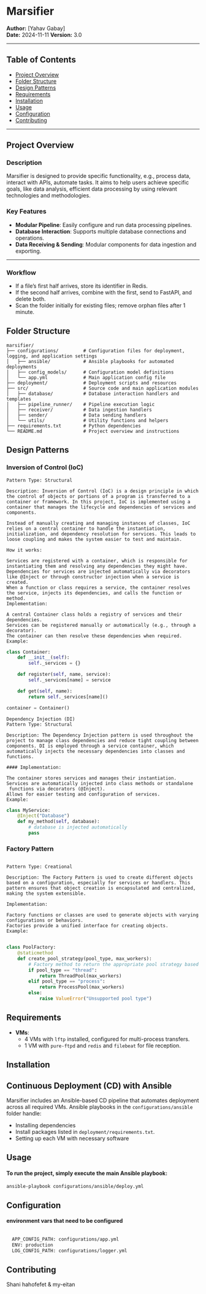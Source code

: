 [//]: # (# Project Name)

[//]: # ()

[//]: # (**Author:** Your Name  )

[//]: # (**Date:** YYYY-MM-DD  )

[//]: # (**Version:** 1.0)

[//]: # ()

[//]: # (---)

[//]: # ()

[//]: # (## Table of Contents)

[//]: # ()

[//]: # (- [Project Overview]&#40;#project-overview&#41;)

[//]: # (- [Folder Structure]&#40;#folder-structure&#41;)

[//]: # (- [Requirements]&#40;#requirements&#41;)

[//]: # (- [Installation]&#40;#installation&#41;)

[//]: # (- [Usage]&#40;#usage&#41;)

[//]: # (- [Configuration]&#40;#configuration&#41;)

[//]: # (- [Contributing]&#40;#contributing&#41;)

[//]: # (- [License]&#40;#license&#41;)

[//]: # ()

[//]: # (---)

[//]: # ()

[//]: # (## Project Overview)

[//]: # ()

[//]: # (### Description)

[//]: # ()

[//]: # (Provide a brief summary of the project here.  )

[//]: # (Example: This project is designed to [do something specific], helping users to [achieve a particular outcome]. By)

[//]: # (implementing [specific technologies or methodologies], this project ensures efficient and reliable performance)

[//]: # (in [context or application].)

[//]: # ()

[//]: # (### Key Features)

[//]: # ()

[//]: # (- Feature 1: Briefly describe feature.)

[//]: # (- Feature 2: Briefly describe feature.)

[//]: # (- Feature 3: Briefly describe feature.)

[//]: # ()

[//]: # (---)

[//]: # ()

[//]: # (## Folder Structure)

[//]: # ()

[//]: # (```plaintext)

[//]: # (project-name/)

[//]: # (├── src/                  # Source code and main modules)

[//]: # (│   ├── module1.py)

[//]: # (│   ├── module2.py)

[//]: # (│   └── ...)

[//]: # (├── tests/                # Unit and integration tests)

[//]: # (│   ├── test_module1.py)

[//]: # (│   └── ...)

[//]: # (├── config/               # Configuration files)

[//]: # (│   └── config.yaml)

[//]: # (├── data/                 # Data directory)

[//]: # (│   ├── input/            # Input datasets)

[//]: # (│   └── output/           # Output files and results)

[//]: # (├── docs/                 # Documentation files)

[//]: # (│   └── README.md         # Project documentation)

[//]: # (├── scripts/              # Utility scripts)

[//]: # (│   ├── setup.sh          # Setup and installation script)

[//]: # (│   └── ...)

[//]: # (├── requirements.txt      # Python dependencies)

[//]: # (└── README.md             # Project overview and instructions)

# Marsifier

**Author:** [Yahav Gabay]  
**Date:** 2024-11-11
**Version:** 3.0

---

## Table of Contents

- [Project Overview](#project-overview)
- [Folder Structure](#folder-structure)
- [Design Patterns](#patterns)
- [Requirements](#requirements)
- [Installation](#installation)
- [Usage](#usage)
- [Configuration](#configuration)
- [Contributing](#contributing)

---

## Project Overview

### Description

Marsifier is designed to provide specific functionality, e.g., process data, interact with APIs, automate tasks.
It aims to help users achieve specific goals, like data analysis, efficient data processing by
using relevant technologies and methodologies.

### Key Features

- **Modular Pipeline**: Easily configure and run data processing pipelines.
- **Database Interaction**: Supports multiple database connections and operations.
- **Data Receiving & Sending**: Modular components for data ingestion and exporting.

---

### Workflow

- If a file’s first half arrives, store its identifier in Redis.
- If the second half arrives, combine with the first, send to FastAPI, and delete both.
- Scan the folder initially for existing files; remove orphan files after 1 minute.

## Folder Structure

```plaintext
marsifier/
├── configurations/         # Configuration files for deployment, logging, and application settings
│   ├── ansible/            # Ansible playbooks for automated deployments
│   ├── config_models/      # Configuration model definitions
│   └── app.yml             # Main application config file
├── deployment/             # Deployment scripts and resources
├── src/                    # Source code and main application modules
│   ├── database/           # Database interaction handlers and templates
│   ├── pipeline_runner/    # Pipeline execution logic
│   ├── receiver/           # Data ingestion handlers
│   ├── sender/             # Data sending handlers
│   └── utils/              # Utility functions and helpers
├── requirements.txt        # Python dependencies
└── README.md               # Project overview and instructions
```
## Design Patterns

### Inversion of Control (IoC)
```
Pattern Type: Structural

Description: Inversion of Control (IoC) is a design principle in which the control of objects or portions of a program is transferred to a container or framework. In this project, IoC is implemented using a container that manages the lifecycle and dependencies of services and components.

Instead of manually creating and managing instances of classes, IoC relies on a central container to handle the instantiation, initialization, and dependency resolution for services. This leads to loose coupling and makes the system easier to test and maintain.

How it works:

Services are registered with a container, which is responsible for instantiating them and resolving any dependencies they might have.
Dependencies for services are injected automatically via decorators like @Inject or through constructor injection when a service is created.
When a function or class requires a service, the container resolves the service, injects its dependencies, and calls the function or method.
Implementation:

A central Container class holds a registry of services and their dependencies.
Services can be registered manually or automatically (e.g., through a decorator).
The container can then resolve these dependencies when required.
Example:
```


```python
class Container:
    def __init__(self):
        self._services = {}

    def register(self, name, service):
        self._services[name] = service

    def get(self, name):
        return self._services[name]()

container = Container()
```

```
Dependency Injection (DI)
Pattern Type: Structural

Description: The Dependency Injection pattern is used throughout the project to manage class dependencies and reduce tight coupling between components. DI is employed through a service container, which automatically injects the necessary dependencies into classes and functions.

#### Implementation:

The container stores services and manages their instantiation.
Services are automatically injected into class methods or standalone
 functions via decorators (@Inject).
Allows for easier testing and configuration of services.
Example:
```
```python
class MyService:
    @Inject("Database")
    def my_method(self, database):
        # database is injected automatically
        pass
```
### Factory Pattern
```

Pattern Type: Creational

Description: The Factory Pattern is used to create different objects based on a configuration, especially for services or handlers. This pattern ensures that object creation is encapsulated and centralized, making the system extensible.

Implementation:

Factory functions or classes are used to generate objects with varying configurations or behaviors.
Factories provide a unified interface for creating objects.
Example:
```
```python

class PoolFactory:
    @staticmethod
    def create_pool_strategy(pool_type, max_workers):
        # Factory method to return the appropriate pool strategy based on configuration
        if pool_type == "thread":
            return ThreadPool(max_workers)
        elif pool_type == "process":
            return ProcessPool(max_workers)
        else:
            raise ValueError("Unsupported pool type")
```

## Requirements
- **VMs**:
    - 4 VMs with `lftp` installed, configured for multi-process transfers.
    - 1 VM with `pure-ftpd` and `redis` and `filebeat` for file reception.

## Installation

## Continuous Deployment (CD) with Ansible

Marsifier includes an Ansible-based CD pipeline that automates deployment across all required VMs. Ansible playbooks in
the `configurations/ansible` folder handle:

- Installing dependencies
- Install packages listed in `deployment/requirements.txt`.
- Setting up each VM with necessary software

## Usage

#### To run the project, simply execute the main Ansible playbook:

```bash
ansible-playbook configurations/ansible/deploy.yml
```

## Configuration

#### environment vars that need to be configured

```bash

  APP_CONFIG_PATH: configurations/app.yml
  ENV: production
  LOG_CONFIG_PATH: configurations/logger.yml
```

## Contributing
 Shani hahofefet & my-eitan